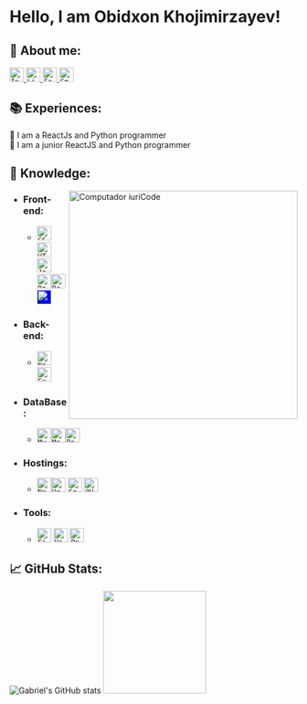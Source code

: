 # <b> Hello, I am Obidxon Khojimirzayev! </b>

## <b> 💬 About me:</b>

<p align="left">

  <a href="https://www.instagram.com/khojimirzayev/">
    <code><img height="25" src="https://img.shields.io/badge/Instagram-d9408a?  style=flat&logo=Instagram&logoColor=white&link=https://www.instagram.com/gabrieltonhatti/" alt="Instagram"/></code>
  </a>
  <a href="https://www.linkedin.com/in/khojimirzayev/" alt="Linkedin">
    <code><img height="25" src="https://img.shields.io/badge/Linkedin-264de4?style=flat&logo=Linkedin&logoColor=white&link=https://www.linkedin.com/in/gabriel-tonhatti-2480561b9/" alt="Linkedin"/></code>
  </a>
  <a href="https://twitter.com/khojimirzayev" alt="Twitter">
    <code><img height="25" src="https://img.shields.io/badge/Twitter-1DA1F2?style=for-the-badge&logo=twitter&logoColor=white" alt="Facebook"/></code>
  </a>
  <a href="mailto:ohojimirzayev@gmail.com" alt="Gmail">
    <code><img height="25" src="https://img.shields.io/badge/Gmail-FF0000?style=flat&logo=Gmail&logoColor=white" alt="Gmail"/></code>
  </a>

</p>

## 📚 Experiences:

<p align="left">
📌 I am a ReactJs and Python programmer <br/>
📌 I am a junior ReactJS and Python programmer <br/>


## <b> 📖 Knowledge:</b>

<img src="https://raw.githubusercontent.com/MicaelliMedeiros/micaellimedeiros/master/image/computer-illustration.png" min-width="400px" max-width="400px" width="400px" align="right" alt="Computador iuriCode">

- ### <b> Front-end: </b>

  - <code><img height="25" src="https://img.shields.io/badge/CSS3-264de4?style=flat&logo=css3&logoColor=white" alt="CSS3"/></code> <code><img height="25" src="https://img.shields.io/badge/HTML5-dd4b25?style=flat&logo=html5&logoColor=white" alt="HTML5"/></code> <code><img height="25" src="https://img.shields.io/badge/JavaScript-F7DF1E?style=flat&logo=javascript&logoColor=black" alt="JavaScript"/></code> <code><img height="25" src="https://img.shields.io/badge/Bootstrap-ffffff?style=flat&logo=bootstrap" alt="Bootstrap"/></code><code><img height="25" src="https://img.shields.io/badge/React-000000?style=flat&logo=React" alt="React"/></code> </code><code><img height="25"  style="background-color: blue" src="https://upload.wikimedia.org/wikipedia/commons/3/30/Redux_Logo.png" alt="Redux"/></code>

- ### <b> Back-end: </b>

  - <code><img height="25" src="https://img.shields.io/badge/Python-3776AB?style=for-the-badge&logo=python&logoColor=white" alt="NodeJs"/></code> <code><img height="25" src="https://img.shields.io/badge/Express-9f8cdb?style=flat&logo=Express" alt="Express"/></code>

- ### <b> DataBase: </b>

  - <code><img height="25" src="https://img.shields.io/badge/MySQL-000000?style=flat&logo=MySQL" alt="MySQL"/></code><code><img height="25" src="https://img.shields.io/badge/MongoDB-000000?style=flat&logo=mongodb" alt="MongoDB"/></code><code><img height="25" src="https://img.shields.io/badge/PostgreSQL-000000?style=flat&logo=PostgreSQL" alt="PostgreSQL"/></code>

- ### <b> Hostings: </b>

  - <code><img height="25" src="https://img.shields.io/badge/Netlify-000?style=flat&logo=Netlify" alt="Netlify"/></code><code><img height="25" src="https://img.shields.io/badge/Heroku-000?style=flat&logo=Heroku&logoColor=9f7cbe" alt="Heroku"/></code> <code><img height="25" src="https://img.shields.io/badge/Google Cloud-000?style=flat&logo=GoogleCloud&logoColor=" alt="Google Cloud"/></code>  <code><img height="25" src="https://clients.ahost.uz/templates/allure/img/ahost-white.png" alt="@Host"/></code>

- ### <b> Tools: </b>
  - <code><img height="25" src="https://img.shields.io/badge/Figma-000000?style=flat&logo=figma" alt="Figma"/></code> <code><img height="25" src="https://img.shields.io/badge/-VSCode-171615?style=flat&logo=Visual+Studio+Code&logoColor=white&color=0384fc" alt="Vs"/></code> <code><img height="25" src="https://img.shields.io/badge/-Postman-ffffff?style=flat&logo=Postman" alt="Postman"/></code>

## <b>📈 GitHub Stats:</b>

<div align="left">

![Gabriel's GitHub stats](https://github-readme-stats.vercel.app/api?username=OybekAbduljabbor&show_icons=true&theme=dracula&hide_border=true&include_all_commits=true&count_private=true)
<img height="180em" src="https://github-readme-stats.vercel.app/api/top-langs/?username=OybekAbduljabbor&layout=compact&theme=dracula&hide_border=true">

</div>
